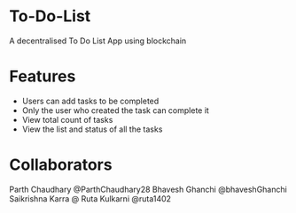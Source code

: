 # To-Do-List
A decentralised To Do List App using blockchain

# Features
- Users can add tasks to be completed
- Only the user who created the task can complete it
- View total count of tasks
- View the list and status of all the tasks

# Collaborators
Parth Chaudhary @ParthChaudhary28
Bhavesh Ghanchi @bhaveshGhanchi
Saikrishna Karra @
Ruta Kulkarni @ruta1402
